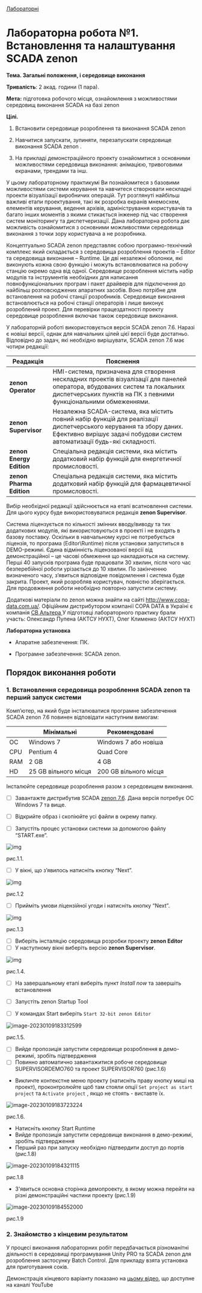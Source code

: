 [Лабораторні](README.md)

# Лабораторна робота №1. Встановлення та налаштування SCADA zenon

**Тема. Загальні положення, і середовище виконання**

**Тривалість**: 2 акад. години (1 пара).

**Мета:** підготовка робочого місця, ознайомлення з можливостями середовищ виконання SCADA на базі zenon

**Цілі.** 

1. Встановити середовище розроблення та виконання SCADA zenon 

2. Навчитися запускати, зупиняти, перезапускати середовище виконання  SCADA zenon . 

3. На прикладі демонстраційного проекту ознайомитися з основними можливостями середовища виконання: анімацією, тривоговими екранами, трендами та інш.

У цьому лабораторному практикумі Ви познайомитеся з базовими можливостями системи керування та навчитеся створювати нескладні проекти візуалізації виробничих операцій. Тут розглянуті найбільш  важливі етапи проектування, такі як розробка екранів мнемосхем, елементів керування, ведення архівів, адміністрування користувачів та  багато інших моментів з якими стикається інженер під час створення систем моніторингу та диспетчеризації. Дана лабораторна робота дає можливість ознайомитися з основними можливостями середовища виконання з точки зору користувача а не розробника. 

Концептуально SCADA zenon представляє собою  програмно-технічний комплекс який складається з середовища розроблення  проектів – Editor та середовища виконання – Runtime. Це дві незалежні  оболонки, які виконують кожна свою функцію і можуть встановлюватися на  робочу станцію окремо одна від одної. Середовище розроблення містить набір модулів та  інструментів необхідних для написання повнофункціональних програм і  пакет драйверів для підключення до найбільш розповсюджених апаратних  засобів. Воно потрібне для встановлення на робочі станції розробників. Середовище виконання встановлюється на робочі станції операторів і лише виконує розроблений проект. Для перевірки працездатності проекту середовище розроблення включає також середовище виконання.  

У лабораторній роботі використовується версія SCADA  zenon 7.6. Наразі є новіші версії, однак для навчальних цілей цієї версії буде достатньо. Відповідно до задач, які необхідно вирішувати, SCADA zenon 7.6 має чотири редакції:

| Реадакція                | Пояснення                                                    |
| ------------------------ | ------------------------------------------------------------ |
| **zenon Operator**       | HMI-cистема, призначена для створення нескладних проектів візуалізації для панелей оператора, вбудованих  систем та локальних диспетчерських пунктів на ПК з певними  функціональними обмеженнями. |
| **zenon Supervisor**     | Незалежна SCADA-система, яка містить  повний набір функцій для реалізації диспетчерського керування та збору  даних. Ефективно вирішує задачі побудови систем автоматизації будь-які  складності. |
| **zenon Energy Edition** | Спеціальна редакція системи, яка містить додатковий набір функцій для енергетичної промисловості. |
| **zenon Pharma Edition** | Спеціальна редакція системи, яка містить додатковий набір функцій для фармацевтичної промисловості. |

Вибір необхідної редакції здійснюється на етапі всатновлення системи.  Для цього курсу буде використовуватися редакція **zenon Supervisor**.

Система ліцензується по кількості змінних вводу/виводу та тих додаткових модулів, які використовуються в проекті і не  входять в базову поставку. Оскільки в навчальному курсі не потребується ліцензія, то програма (Editor\Runtime) після установки запуститься в DEMO-режимі. Єдина відмінність ліцензованої версії від  демонстраційної – це часові обмеження що накладаються на систему. Перші 40 запусків програма буде працювати 30 хвилин, після чого час  безперебійної роботи урізається до 10 хвилин. По закінченню визначеного  часу, з’явиться відповідне повідомлення і система буде закрита. Проект,  який розробляв користувач, повністю зберігається. Для продовження роботи необхідно повторно запустити систему. 

Додаткові матеріали по zenon можна знайти на сайті http://www.copa-data.com.ua/. Офіційним дистрибутором компанії COPA DATA в Україні є компанія [СВ Альтера ](http://www.svaltera.ua/) У підготовці лабораторного практику брали участь: Олександр Пупена (АКТСУ НУХТ), Олег Клименко (АКТСУ НУХТ) 

**Лабораторна установка**

- Апаратне забезпечення: ПК. 

- Програмне забезпечення: SCADA zenon.

## Порядок виконання роботи 

### 1. Встановлення середовища розроблення SCADA zenon та перший запуск системи

Комп’ютер, на який буде інсталюватися програмне забезпечення SCADA zenon 7.6 повинен відповідати наступним вимогам:

|      | Мінімальні           | Рекомендовані         |
| ---- | -------------------- | --------------------- |
| ОС   | Windows 7            | Windows 7 або новіша  |
| CPU  | Pentium 4            | Quad Core             |
| RAM  | 2 GB                 | 4 GB                  |
| HD   | 25 GB вільного місця | 200 GB вільного місця |

Інсталюйте середовище розроблення разом з середовищем виконання.

- [ ] Завантажте дистрибутив SCADA [zenon 7.6](http://download.copadata.com/fileadmin/user_upload/Downloads/installation_cd/zenon760/SP0B36068/zenon760_FinalBuild36068_COPA-DATA.iso). Дана версія потребує ОС Windows 7 та вище.

- [ ] Відкрийте образ і скопіюйте усі файли в окрему папку. 

- [ ] Запустіть процес установки системи за допомогою файлу “START.exe”.

![img](media1/1.jpg)

рис.1.1.

- [ ] У вікні, що з’явилось натисніть кнопку “Next”.

![img](media1/2.jpg)

рис.1.2

- [ ] Прийміть умови ліцензійної угоди і натисніть кнопку “Next”.

![img](E:\san\AKIT\ДИСЦИП\LeanМонітВиробОпер\gitver\lab\zenon\media1\3.jpg)

рис.1.3

- [ ] Виберіть інсталяцію середовища розробки проекту **zenon Editor**
- [ ] У наступному вікні виберіть версію **zenon Supervisor**.

![img](media1/5.jpg)

рис.1.4.

- [ ] На завершальному етапі виберіть пункт *Install now* та завершіть встановлення

- [ ] Запустіть zenon Startup Tool
- [ ] У командах Start виберіть `Start 32-bit zenon Editor`

![image-20230109183312599](media1/image-20230109183312599.png)

рис.1.5.

- [ ] Вийде пропозиція запустити середовище розроблення в демо-режимі, зробіть підтвердження
- [ ] Повинно автоматично завантажитися робоче середовище SUPERVISORDEMO760 та проект SUPERVISOR760 (рис.1.6)
- Викличте контекстне меню проекту (натисніть праву кнопку миші на проект), проконтролюйте щоб там стояли опції `Set project as start project` та `Activate project` , якщо не стоять - виставте їх.   

![image-20230109183723224](media1/image-20230109183723224.png)

рис.1.6.

- Натисніть кнопку Start Runtime 
- Вийде пропозиція запустити середовище виконання в демо-режимі, зробіть підтвердження
- Перший раз при запуску необхідно підтвердити доступ до портів (рис.1.8)

![image-20230109184321115](media1/image-20230109184321115.png)

рис.1.8

- З'явиться основна сторінка демопроекту, в якому можна перейти на різні демонстраційні частини проекту (рис.1.9)

![image-20230109184552000](media1/image-20230109184552000.png)

рис.1.9 

### 2. Знайомство з кінцевим результатом

У процесі виконання лабораторних робіт передбачається різноманітні діяльності в середовищі програмування Unity PRO та SCADA zenon для розроблення застосунку Batch Control. Для прикладу взята установка для приготування соків.

Демонстрація кінцевого варіанту показано на [цьому відео](https://youtu.be/jCCe0jQ84fk?si=VOV9pNShRG_gei-A), що доступне на каналі YouTube    


